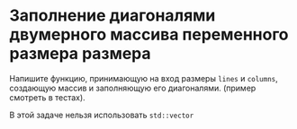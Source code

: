 # Заполнение диагоналями двумерного массива переменного размера размера

Напишите функцию, принимающую на вход размеры `lines` и `columns`, создающую массив и заполняющую его диагоналями.
(пример смотреть в тестах).

В этой задаче нельзя использовать `std::vector`